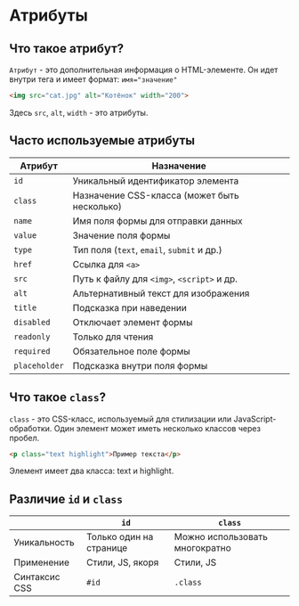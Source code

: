 # Атрибуты #

## Что такое атрибут? ##

`Атрибут` - это дополнительная информация о HTML-элементе. Он идет внутри тега и имеет формат: `имя="значение"`

````html
<img src="cat.jpg" alt="Котёнок" width="200">
````

Здесь `src`, `alt`, `width` - это атрибуты.

## Часто используемые атрибуты ##

| Атрибут       | Назначение                                   |
|---------------|----------------------------------------------|
| `id`          | Уникальный идентификатор элемента            |
| `class`       | Назначение CSS-класса (может быть несколько) |
| `name`        | Имя поля формы для отправки данных           |
| `value`       | Значение поля формы                          |
| `type`        | Тип поля (`text`, `email`, `submit` и др.)   |
| `href`        | Ссылка для `<a>`                             |
| `src`         | Путь к файлу для `<img>`, `<script>` и др.   |
| `alt`         | Альтернативный текст для изображения         |
| `title`       | Подсказка при наведении                      |
| `disabled`    | Отключает элемент формы                      |
| `readonly`    | Только для чтения                            |
| `required`    | Обязательное поле формы                      |
| `placeholder` | Подсказка внутри поля формы                  |

## Что такое `class`? ##

`class` - это CSS-класс, используемый для стилизации или JavaScript-обработки. Один элемент может иметь несколько
классов через пробел.

````html
<p class="text highlight">Пример текста</p>
````

Элемент имеет два класса: text и highlight.

## Различие `id` и `class` ##

|               | `id`                    | `class`                        |
|---------------|-------------------------|--------------------------------|
| Уникальность  | Только один на странице | Можно использовать многократно |
| Применение    | Стили, JS, якоря        | Стили, JS                      |
| Синтаксис CSS | `#id`                   | `.class`                       |
